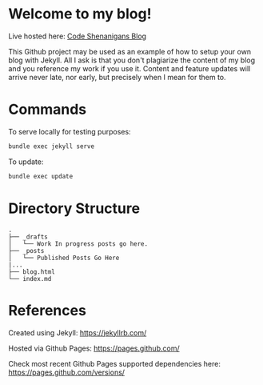 # Welcome to my blog!

Live hosted here: [Code Shenanigans Blog](https://www.callshenanigans.com/)

This Github project may be used as an example of how to setup your own blog with Jekyll. All I ask is that you don't plagiarize the content of my blog and you reference my work if you use it. Content and feature updates will arrive never late, nor early, but precisely when I mean for them to.

# Commands

To serve locally for testing purposes:
``` bash
bundle exec jekyll serve
```

To update:
``` bash
bundle exec update
```

# Directory Structure
```
.
├── _drafts
│   └── Work In progress posts go here.
├── _posts
│   └── Published Posts Go Here
|...
├── blog.html
└── index.md
```



# References
Created using Jekyll: https://jekyllrb.com/

Hosted via Github Pages: https://pages.github.com/

Check most recent Github Pages supported dependencies here: https://pages.github.com/versions/